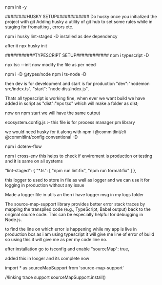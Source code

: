 npm init -y

########HUSKY SETUP############
Do husky once you initialized the project with git
Adding husky a utility of git hub to set some rules while in staging for fromatting , errors etc.

npm i husky lint-staged -D installed as dev dependency

after it npx husky init

###########TYPESCRIPT SETUP############
npm i typescript -D

 <!-- we have to instalize ts.config.json  -->

npx tsc --init
now modify the file as per need

 <!-- Need types for node js -->

npm i -D @types/node
npm i ts-node -D

then dev is for development and start is for production
"dev":"nodemon src/index.ts",
"start": "node dist/index.js",

Thats all typescript is working fine, when ever we want build we have added in script as "dist":"npx tsc" which will make a folder as dist;

now on npm start we will have the same output

<!-- NOW folders for mvc architecture -->

ecosystem.config.js :- this file is for process manager pm library

<!-- NOW SETTING UP  COMMIT LINT TO FORCE PROPER COMMIT MESSAGE-->

we would need husky for it along with npm i @commitlint/cli @commitlint/config conventional -D

<!-- DOTENV -->

npm i dotenv-flow

npm i cross-env this helps to check if enviroment is production or testing and it is same on all systems

<!-- Prettier and eslint check before commiting code -->

"lint-staged": {
"\*.ts": [
"npm run lint:fix",
"npm run format:fix"
]
},

 <!-- npm i winston -->

this logger to used to store in file as well as logger
and we can use it for logging in production without any issue

Made a logger file in utils an then i have logger msg in my logs folder

<!--npm i source-map-support   -->

The source-map-support library provides better error stack traces by mapping the transpiled code (e.g., TypeScript, Babel output) back to the original source code. This can be especially helpful for debugging in Node.js.

to find the line on which error is happening while my app is live in production bcs as i am using typescript it will give me line of error of build so using this it will give me as per my code line no.

after installation go to tsconfig and enable "sourceMap": true,

added this in looger and its complete now

import \* as sourceMapSupport from 'source-map-support'

//linking trace support
sourceMapSupport.install()
